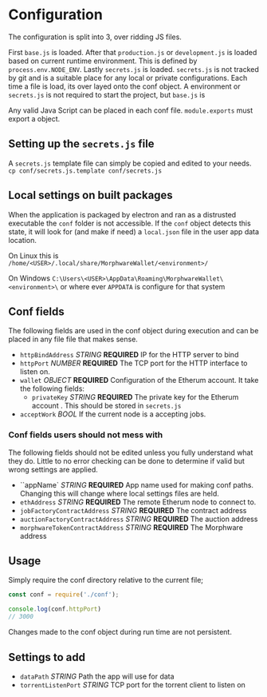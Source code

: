 # Configuration

The configuration is split into 3, over ridding JS files.

First `base.js` is loaded. After that `production.js` or `development.js` is
loaded based on current runtime environment. This is defined by
`process.env.NODE_ENV`. Lastly `secrets.js` is loaded. `secrets.js` is not
tracked by git and is a suitable place for any local or private configurations.
Each time a file is load, its over layed onto the conf object. A environment or
`secrets.js` is not required to start the project, but `base.js` is

Any valid Java Script can be placed in each conf file. `module.exports` must
export a object.

## Setting up the `secrets.js` file

A `secrets.js` template file can simply be copied and edited to your needs.
`cp conf/secrets.js.template conf/secrets.js`

## Local settings on built packages

When the application is packaged by electron and ran as a distrusted executable
the `conf` folder is not accessible. If the `conf` object detects this state, it
will look for (and make if need) a `local.json` file in the user app data
location.

On Linux this is `/home/<USER>/.local/share/MorphwareWallet/<environment>/`
	
On Windows `C:\Users\<USER>\AppData\Roaming\MorphwareWallet\<environment>\` or
	where ever `APPDATA` is configure for that system

## Conf fields

The following fields are used in the conf object during execution and can be
placed in any file file that makes sense.

* `httpBindAddress` *STRING* **REQUIRED** IP for the HTTP server to bind
* `httpPort` *NUMBER* **REQUIRED** The TCP port for the HTTP interface to listen
on.
* `wallet` *OBJECT* **REQUIRED** Configuration of the Etherum account. It take
the following fields:
	* `privateKey` *STRING* **REQUIRED** The private key for the Etherum account
	. This should be stored in `secrets.js`
* `acceptWork` *BOOL* If the current node is a accepting jobs.



### Conf fields users should not mess with

The following fields should not be edited unless you fully understand what they
do. Little to no error checking can be done to determine if valid but wrong
settings are applied.

* ``appName` *STRING* **REQUIRED** App name used for making conf paths. Changing
	this will change where local settings files are held.
* `ethAddress` *STRING* **REQUIRED** The remote Etherum node to connect to.
* `jobFactoryContractAddress` *STRING* **REQUIRED** The contract address
* `auctionFactoryContractAddress` *STRING* **REQUIRED** The auction address
* `morphwareTokenContractAddress` *STRING* **REQUIRED** The Morphware address


## Usage

Simply require the conf directory relative to the current file;

```js
const conf = require('./conf');

console.log(conf.httpPort)
// 3000

```

Changes made to the conf object during run time are not persistent.

## Settings to add

* `dataPath` *STRING* Path the app will use for data
* `torrentListenPort` *STRING* TCP port for the torrent client to listen on
